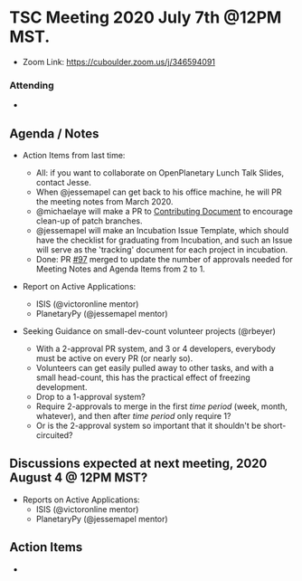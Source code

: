 # TSC Meeting 2020 July 7th @12PM MST.
- Zoom Link: https://cuboulder.zoom.us/j/346594091

### Attending
- 


## Agenda / Notes
- Action Items from last time:
	- All: if you want to collaborate on OpenPlanetary Lunch Talk Slides, contact Jesse.
	- When @jessemapel can get back to his office machine, he will PR the meeting notes from March 2020.
	- @michaelaye will make a PR to [Contributing Document](https://github.com/planetarysoftware/TSC/blob/master/Contributing.md) to encourage clean-up of patch branches.
	- @jessemapel will make an Incubation Issue Template, which should have the checklist for graduating from Incubation, and such an Issue will serve as the 'tracking' document for each project in incubation.
	- Done: PR [#97](https://github.com/planetarysoftware/TSC/pull/97) merged to update the number of approvals needed for Meeting Notes and Agenda Items from 2 to 1.

- Report on Active Applications:

	- ISIS (@victoronline mentor)
	- PlanetaryPy (@jessemapel mentor)

- Seeking Guidance on small-dev-count volunteer projects (@rbeyer)
	- With a 2-approval PR system, and 3 or 4 developers, everybody must be active on
	  every PR (or nearly so).
	- Volunteers can get easily pulled away to other tasks, and with a small head-count,
	  this has the practical effect of freezing development.
	- Drop to a 1-approval system?
	- Require 2-approvals to merge in the first *time period* (week, month, whatever), and
	  then after *time period* only require 1?
	- Or is the 2-approval system so important that it shouldn't be short-circuited?


## Discussions expected at next meeting, 2020 August 4 @ 12PM MST?
- Reports on Active Applications:
	- ISIS (@victoronline mentor)
	- PlanetaryPy (@jessemapel mentor)


## Action Items
- 
